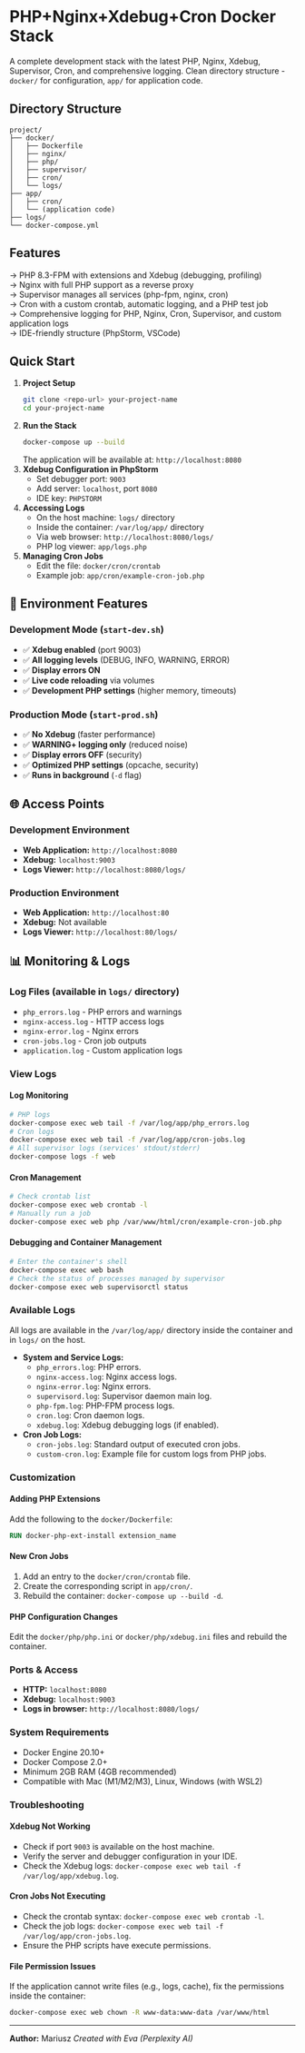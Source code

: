 # PHP+Nginx+Xdebug+Cron Docker Stack
A complete development stack with the latest PHP, Nginx, Xdebug, Supervisor, Cron, and comprehensive logging. Clean directory structure - `docker/` for configuration, `app/` for application code.
## Directory Structure
```
project/
├── docker/
│   ├── Dockerfile
│   ├── nginx/
│   ├── php/
│   ├── supervisor/
│   ├── cron/
│   └── logs/
├── app/
│   ├── cron/
│   └── (application code)
├── logs/
└── docker-compose.yml
```
## Features
→ PHP 8.3-FPM with extensions and Xdebug (debugging, profiling)    
→ Nginx with full PHP support as a reverse proxy    
→ Supervisor manages all services (php-fpm, nginx, cron)    
→ Cron with a custom crontab, automatic logging, and a PHP test job    
→ Comprehensive logging for PHP, Nginx, Cron, Supervisor, and custom application logs    
→ IDE-friendly structure (PhpStorm, VSCode)
## Quick Start
1.  **Project Setup**
    ```bash
    git clone <repo-url> your-project-name
    cd your-project-name
    ```
2.  **Run the Stack**
    ```bash
    docker-compose up --build
    ```
    The application will be available at: `http://localhost:8080`
3.  **Xdebug Configuration in PhpStorm**
    *   Set debugger port: `9003`
    *   Add server: `localhost`, port `8080`
    *   IDE key: `PHPSTORM`
4.  **Accessing Logs**
    *   On the host machine: `logs/` directory
    *   Inside the container: `/var/log/app/` directory
    *   Via web browser: `http://localhost:8080/logs/`
    *   PHP log viewer: `app/logs.php`
5.  **Managing Cron Jobs**
    *   Edit the file: `docker/cron/crontab`
    *   Example job: `app/cron/example-cron-job.php`
## 🔧 Environment Features
### Development Mode (`start-dev.sh`)
- ✅ **Xdebug enabled** (port 9003)
- ✅ **All logging levels** (DEBUG, INFO, WARNING, ERROR)
- ✅ **Display errors ON**
- ✅ **Live code reloading** via volumes
- ✅ **Development PHP settings** (higher memory, timeouts)
### Production Mode (`start-prod.sh`)
- ✅ **No Xdebug** (faster performance)
- ✅ **WARNING+ logging only** (reduced noise)
- ✅ **Display errors OFF** (security)
- ✅ **Optimized PHP settings** (opcache, security)
- ✅ **Runs in background** (`-d` flag)
## 🌐 Access Points
### Development Environment
- **Web Application:** `http://localhost:8080`
- **Xdebug:** `localhost:9003`
- **Logs Viewer:** `http://localhost:8080/logs/`
### Production Environment
- **Web Application:** `http://localhost:80`
- **Xdebug:** Not available
- **Logs Viewer:** `http://localhost:80/logs/`
## 📊 Monitoring & Logs
### Log Files (available in `logs/` directory)
- `php_errors.log` - PHP errors and warnings
- `nginx-access.log` - HTTP access logs
- `nginx-error.log` - Nginx errors
- `cron-jobs.log` - Cron job outputs
- `application.log` - Custom application logs
### View Logs
#### Log Monitoring
```bash
# PHP logs
docker-compose exec web tail -f /var/log/app/php_errors.log
# Cron logs
docker-compose exec web tail -f /var/log/app/cron-jobs.log
# All supervisor logs (services' stdout/stderr)
docker-compose logs -f web
```
#### Cron Management
```bash
# Check crontab list
docker-compose exec web crontab -l
# Manually run a job
docker-compose exec web php /var/www/html/cron/example-cron-job.php
```
#### Debugging and Container Management
```bash
# Enter the container's shell
docker-compose exec web bash
# Check the status of processes managed by supervisor
docker-compose exec web supervisorctl status
```
### Available Logs
All logs are available in the `/var/log/app/` directory inside the container and in `logs/` on the host.
*   **System and Service Logs:**
    *   `php_errors.log`: PHP errors.
    *   `nginx-access.log`: Nginx access logs.
    *   `nginx-error.log`: Nginx errors.
    *   `supervisord.log`: Supervisor daemon main log.
    *   `php-fpm.log`: PHP-FPM process logs.
    *   `cron.log`: Cron daemon logs.
    *   `xdebug.log`: Xdebug debugging logs (if enabled).
*   **Cron Job Logs:**
    *   `cron-jobs.log`: Standard output of executed cron jobs.
    *   `custom-cron.log`: Example file for custom logs from PHP jobs.
### Customization
#### Adding PHP Extensions
Add the following to the `docker/Dockerfile`:
```dockerfile
RUN docker-php-ext-install extension_name
```
#### New Cron Jobs
1.  Add an entry to the `docker/cron/crontab` file.
2.  Create the corresponding script in `app/cron/`.
3.  Rebuild the container: `docker-compose up --build -d`.
#### PHP Configuration Changes
Edit the `docker/php/php.ini` or `docker/php/xdebug.ini` files and rebuild the container.
### Ports & Access
*   **HTTP:** `localhost:8080`
*   **Xdebug:** `localhost:9003`
*   **Logs in browser:** `http://localhost:8080/logs/`
### System Requirements
*   Docker Engine 20.10+
*   Docker Compose 2.0+
*   Minimum 2GB RAM (4GB recommended)
*   Compatible with Mac (M1/M2/M3), Linux, Windows (with WSL2)
### Troubleshooting
#### Xdebug Not Working
*   Check if port `9003` is available on the host machine.
*   Verify the server and debugger configuration in your IDE.
*   Check the Xdebug logs: `docker-compose exec web tail -f /var/log/app/xdebug.log`.
#### Cron Jobs Not Executing
*   Check the crontab syntax: `docker-compose exec web crontab -l`.
*   Check the job logs: `docker-compose exec web tail -f /var/log/app/cron-jobs.log`.
*   Ensure the PHP scripts have execute permissions.
#### File Permission Issues
If the application cannot write files (e.g., logs, cache), fix the permissions inside the container:
```bash
docker-compose exec web chown -R www-data:www-data /var/www/html
```
---
**Author:** Mariusz
*Created with Eva (Perplexity AI)*